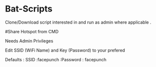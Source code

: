 # Bat-Scripts

Clone/Download script interested in and run as admin where applicable .


#Share Hotspot from CMD

Needs Admin Privileges 

Edit SSID (WiFi Name) and Key (Password) to your prefered

Defaults : SSID :facepunch
              :Password : facepunch
